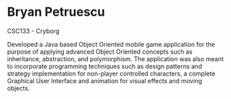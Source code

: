 # Bryan Petruescu
CSC133 - Cryborg

Developed a Java based Object Oriented mobile game application for the purpose of applying advanced Object Oriented concepts such as inheritance, abstraction, and polymorphism. The application was also meant to incorporate programming techniques such as design patterns and strategy implementation for non-player controlled characters, a  complete Graphical User Interface and animation for visual effects and moving objects.
